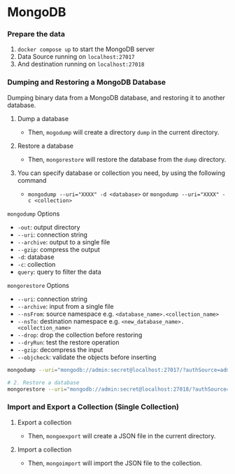 # MongoDB

### Prepare the data

1. `docker compose up` to start the MongoDB server
2. Data Source running on `localhost:27017`
3. And destination running on `localhost:27018`

### Dumping and Restoring a MongoDB Database

Dumping binary data from a MongoDB database, and restoring it to another database.

1. Dump a database
   - Then, `mogodump` will create a directory `dump` in the current directory.

2. Restore a database
   - Then, `mongorestore` will restore the database from the `dump` directory.

3. You can specify database or collection you need, by using the following command
   - `mongodump --uri="XXXX" -d <database>` or `mongodump --uri="XXXX" -c <collection>`

`mongodump` Options

- `-out`: output directory
- `--uri`: connection string
- `--archive`: output to a single file
- `--gzip`: compress the output
- `-d`: database
- `-c`: collection
- `query`: query to filter the data

`mongorestore` Options

- `--uri`: connection string
- `--archive`: input from a single file
- `--nsFrom`: source namespace e.g. `<database_name>.<collection_name>`
- `--nsTo`: destination namespace e.g. `<new_database_name>.<collection_name>`
- `--drop`: drop the collection before restoring
- `--dryRun`: test the restore operation
- `--gzip`: decompress the input
- `--objcheck`: validate the objects before inserting

```bash {"id":"01HZPR6NWZ1V9J18DDPG1SSMPM"}
mongodump --uri="mongodb://admin:secret@localhost:27017/?authSource=admin"

# 2. Restore a database
mongorestore --uri="mongodb://admin:secret@localhost:27018/?authSource=admin"
```

### Import and Export a Collection (Single Collection)

1. Export a collection
   - Then, `mongoexport` will create a JSON file in the current directory.

2. Import a collection
   - Then, `mongoimport` will import the JSON file to the collection.

